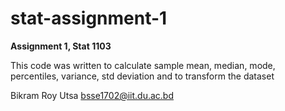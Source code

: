 # stat-assignment-1

**Assignment 1, Stat 1103**

This code was written to calculate sample mean, median,
mode, percentiles, variance, std deviation and to transform
the dataset

Bikram Roy Utsa
bsse1702@iit.du.ac.bd
